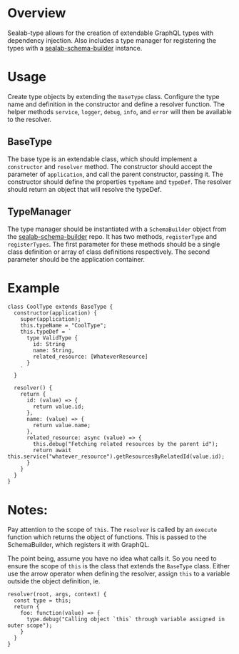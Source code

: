 # Overview
Sealab-type allows for the creation of extendable GraphQL types with
dependency injection. Also includes a type manager for registering the
 types with a [sealab-schema-builder](1) instance.


# Usage
Create type objects by extending the `BaseType` class.  Configure the
type name and definition in the constructor and define a resolver
function. The helper methods `service`, `logger`, `debug`, `info`, and
`error` will then be available to the resolver.

## BaseType
The base type is an extendable class, which should implement a
`constructor` and `resolver` method.
The constructor should accept the parameter of `application`, and call
the parent constructor, passing it.  The constructor should define the
properties `typeName` and `typeDef`.  The resolver should return an
object that will resolve the typeDef.

## TypeManager
The type manager should be instantiated with a `SchemaBuilder` object
from the [sealab-schema-builder](1) repo.  It has two methods,
`registerType` and `registerTypes`.  The first parameter for these
methods should be a single class definition or array of class
definitions respectively.  The second parameter should be the
application container.

# Example
```
class CoolType extends BaseType {
  constructor(application) {
    super(application);
    this.typeName = "CoolType";
    this.typeDef = `
      type ValidType {
        id: String
        name: String,
        related_resource: [WhateverResource]
      }
    `
  }

  resolver() {
    return {
      id: (value) => {
        return value.id;
      },
      name: (value) => {
        return value.name;
      },
      related_resource: async (value) => {
        this.debug("Fetching related resources by the parent id");
        return await this.service("whatever_resource").getResourcesByRelatedId(value.id);
      }
    }
  }
}
```

# Notes:
Pay attention to the scope of `this`.  The `resolver` is called by an
`execute` function which returns the object of functions.  This is
passed to the SchemaBuilder, which registers it with GraphQL.

The point being, assume you have no idea what calls it. So you need to
ensure the scope of `this` is the class that extends the `BaseType` class.
Either use the arrow operator when defining the resolver, assign `this`
to a variable outside the object definition, ie.
```
resolver(root, args, context) {
  const type = this;
  return {
    foo: function(value) => {
      type.debug("Calling object `this` through variable assigned in outer scope");
    }
  }
}
```

[1]: https://github.com/moilandtoil/sealab-schema-builder